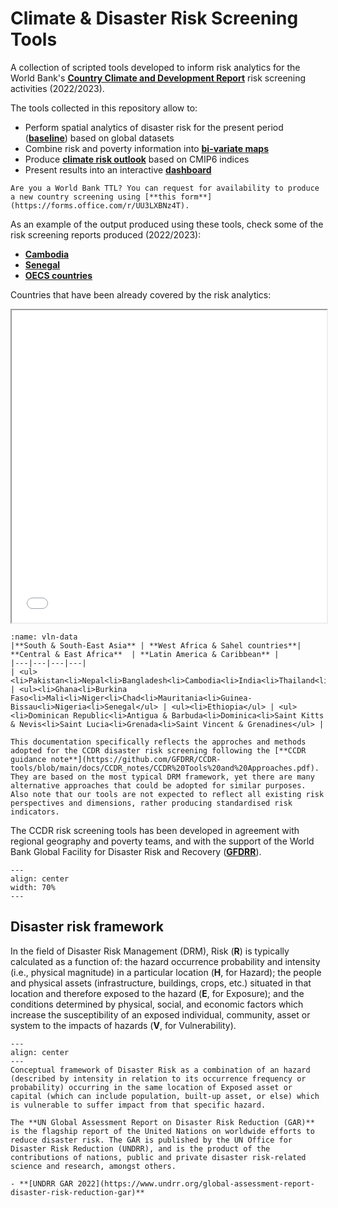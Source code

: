 # Climate & Disaster Risk Screening Tools

A collection of scripted tools developed to inform risk analytics for the World Bank's [**Country Climate and Development Report**](https://www.worldbank.org/en/publication/country-climate-development-reports) risk screening activities (2022/2023).

The tools collected in this repository allow to:

- Perform spatial analytics of disaster risk for the present period ([**baseline**](docs/intro-risk#annual-risk-baseline)) based on global datasets
- Combine risk and poverty information into [**bi-variate maps**](docs/risk-poverty.md)
- Produce [**climate risk outlook**](docs/climate-risk.md) based on CMIP6 indices
- Present results into an interactive [**dashboard**](docs/presentation#dashboard)

```{note}
Are you a World Bank TTL? You can request for availability to produce a new country screening using [**this form**](https://forms.office.com/r/UU3LXBNz4T).
```

As an example of the output produced using these tools, check some of the risk screening reports produced (2022/2023):

- [**Cambodia**](https://github.com/GFDRR/CCDR-tools/blob/dev_push/reports/KHM_RSK.pdf)
- [**Senegal**](https://github.com/GFDRR/CCDR-tools/blob/dev_push/reports/SEN_RSK.pdf)
- [**OECS countries**](https://github.com/GFDRR/CCDR-tools/blob/dev_push/reports/OECS_RSK.pdf)

Countries that have been already covered by the risk analytics:

<iframe src="docs/maps/CCDR_map.html" height="500" width="100%"></iframe>

```{table}
:name: vln-data
|**South & South-East Asia** | **West Africa & Sahel countries**| **Central & East Africa**  | **Latin America & Caribbean** |
|---|---|---|---|
| <ul><li>Pakistan<li>Nepal<li>Bangladesh<li>Cambodia<li>India<li>Thailand<li>Malaysia</ul> | <ul><li>Ghana<li>Burkina Faso<li>Mali<li>Niger<li>Chad<li>Mauritania<li>Guinea-Bissau<li>Nigeria<li>Senegal</ul> | <ul><li>Ethiopia</ul> | <ul><li>Dominican Republic<li>Antigua & Barbuda<li>Dominica<li>Saint Kitts & Nevis<li>Saint Lucia<li>Grenada<li>Saint Vincent & Grenadines</ul> |
```

```{note}
This documentation specifically reflects the approches and methods adopted for the CCDR disaster risk screening following the [**CCDR guidance note**](https://github.com/GFDRR/CCDR-tools/blob/main/docs/CCDR_notes/CCDR%20Tools%20and%20Approaches.pdf). They are based on the most typical DRM framework, yet there are many alternative approaches that could be adopted for similar purposes.
Also note that our tools are not expected to reflect all existing risk perspectives and dimensions, rather producing standardised risk indicators.
```
The CCDR risk screening tools has been developed in agreement with regional geography and poverty teams, and with the support of the World Bank Global Facility for Disaster Risk and Recovery ([**GFDRR**](https://www.gfdrr.org)).

```{figure} docs/images/GFDRR_logo.png
---
align: center
width: 70%
---
```

## Disaster risk framework

In the field of Disaster Risk Management (DRM), Risk (**R**) is typically calculated as a function of: the hazard occurrence probability and intensity (i.e., physical magnitude) in a particular location (**H**, for Hazard); the people and physical assets (infrastructure, buildings, crops, etc.) situated in that location and therefore exposed to the hazard (**E**, for Exposure); and the conditions determined by physical, social, and economic factors which increase the susceptibility of an exposed individual, community, asset or system to the impacts of hazards (**V**, for Vulnerability).

```{figure} docs/images/risk_framing.png
---
align: center
---
Conceptual framework of Disaster Risk as a combination of an hazard (described by intensity in relation to its occurrence frequency or probability) occurring in the same location of Exposed asset or capital (which can include population, built-up asset, or else) which is vulnerable to suffer impact from that specific hazard.
```

```{seealso}
The **UN Global Assessment Report on Disaster Risk Reduction (GAR)** is the flagship report of the United Nations on worldwide efforts to reduce disaster risk. The GAR is published by the UN Office for Disaster Risk Reduction (UNDRR), and is the product of the contributions of nations, public and private disaster risk-related science and research, amongst others.

- **[UNDRR GAR 2022](https://www.undrr.org/global-assessment-report-disaster-risk-reduction-gar)**
```
